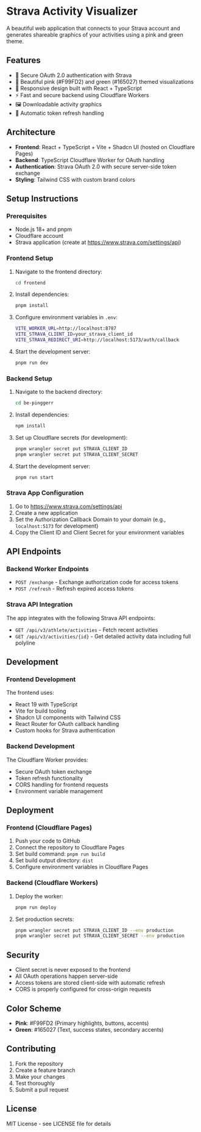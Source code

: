 # Strava Activity Visualizer

A beautiful web application that connects to your Strava account and generates shareable graphics of your activities using a pink and green theme.

## Features

- 🔐 Secure OAuth 2.0 authentication with Strava
- 🎨 Beautiful pink (#F99FD2) and green (#165027) themed visualizations
- 📱 Responsive design built with React + TypeScript
- ⚡ Fast and secure backend using Cloudflare Workers
- 🖼️ Downloadable activity graphics
- 🔄 Automatic token refresh handling

## Architecture

- **Frontend**: React + TypeScript + Vite + Shadcn UI (hosted on Cloudflare Pages)
- **Backend**: TypeScript Cloudflare Worker for OAuth handling
- **Authentication**: Strava OAuth 2.0 with secure server-side token exchange
- **Styling**: Tailwind CSS with custom brand colors

## Setup Instructions

### Prerequisites

- Node.js 18+ and pnpm
- Cloudflare account
- Strava application (create at https://www.strava.com/settings/api)

### Frontend Setup

1. Navigate to the frontend directory:

   ```bash
   cd frontend
   ```

2. Install dependencies:

   ```bash
   pnpm install
   ```

3. Configure environment variables in `.env`:

   ```bash
   VITE_WORKER_URL=http://localhost:8787
   VITE_STRAVA_CLIENT_ID=your_strava_client_id
   VITE_STRAVA_REDIRECT_URI=http://localhost:5173/auth/callback
   ```

4. Start the development server:
   ```bash
   pnpm run dev
   ```

### Backend Setup

1. Navigate to the backend directory:

   ```bash
   cd be-pinggerr
   ```

2. Install dependencies:

   ```bash
   npm install
   ```

3. Set up Cloudflare secrets (for development):

   ```bash
   pnpm wrangler secret put STRAVA_CLIENT_ID
   pnpm wrangler secret put STRAVA_CLIENT_SECRET
   ```

4. Start the development server:
   ```bash
   pnpm run start
   ```

### Strava App Configuration

1. Go to https://www.strava.com/settings/api
2. Create a new application
3. Set the Authorization Callback Domain to your domain (e.g., `localhost:5173` for development)
4. Copy the Client ID and Client Secret for your environment variables

## API Endpoints

### Backend Worker Endpoints

- `POST /exchange` - Exchange authorization code for access tokens
- `POST /refresh` - Refresh expired access tokens

### Strava API Integration

The app integrates with the following Strava API endpoints:

- `GET /api/v3/athlete/activities` - Fetch recent activities
- `GET /api/v3/activities/{id}` - Get detailed activity data including full polyline

## Development

### Frontend Development

The frontend uses:

- React 19 with TypeScript
- Vite for build tooling
- Shadcn UI components with Tailwind CSS
- React Router for OAuth callback handling
- Custom hooks for Strava authentication

### Backend Development

The Cloudflare Worker provides:

- Secure OAuth token exchange
- Token refresh functionality
- CORS handling for frontend requests
- Environment variable management

## Deployment

### Frontend (Cloudflare Pages)

1. Push your code to GitHub
2. Connect the repository to Cloudflare Pages
3. Set build command: `pnpm run build`
4. Set build output directory: `dist`
5. Configure environment variables in Cloudflare Pages

### Backend (Cloudflare Workers)

1. Deploy the worker:

   ```bash
   pnpm run deploy
   ```

2. Set production secrets:
   ```bash
   pnpm wrangler secret put STRAVA_CLIENT_ID --env production
   pnpm wrangler secret put STRAVA_CLIENT_SECRET --env production
   ```

## Security

- Client secret is never exposed to the frontend
- All OAuth operations happen server-side
- Access tokens are stored client-side with automatic refresh
- CORS is properly configured for cross-origin requests

## Color Scheme

- **Pink**: #F99FD2 (Primary highlights, buttons, accents)
- **Green**: #165027 (Text, success states, secondary accents)

## Contributing

1. Fork the repository
2. Create a feature branch
3. Make your changes
4. Test thoroughly
5. Submit a pull request

## License

MIT License - see LICENSE file for details
